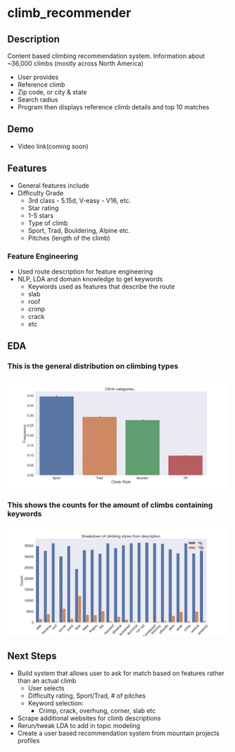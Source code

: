 # climb_recommender

## Description
Content based climbing recommendation system. Information about ~36,000 climbs (mostly across North America) 
- User provides
 - Reference climb
 - Zip code, or city & state
 - Search radius
 - Program then displays reference climb details and top 10 matches
 
## Demo
- Video link(coming soon)
 
## Features
- General features include
- Difficulty Grade
  - 3rd class - 5.15d, V-easy - V16, etc.
  - Star rating
  - 1-5 stars
  - Type of climb
  - Sport, Trad, Bouldering, Alpine etc.
  - Pitches (length of the climb)
 
### Feature Engineering
  - Used route description for feature engineering
- NLP, LDA and domain knowledge to get keywords
  - Keywords used as features that describe the route
   - slab 
   - roof
   - crimp
   - crack
   - etc

## EDA 

### This is the general distribution on climbing types
![](climb_type.png)

### This shows the counts for the amount of climbs containing keywords
![](climb_description_type.png)

## Next Steps
- Build system that allows user to ask for match based on features rather than an actual climb
  - User selects
   - Difficulty rating, Sport/Trad, # of pitches
   - Keyword selection:
     - Crimp, crack, overhung, corner, slab etc
- Scrape additional websites for climb descriptions
- Rerun/tweak LDA to add in  topic modeling
- Create a user based recommendation system from mountain projects profiles
